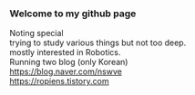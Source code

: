 ### Welcome to my github page
Noting special  
trying to study various things but not too deep.  
mostly interested in Robotics.  
Running two blog (only Korean)  
https://blog.naver.com/nswve  
https://ropiens.tistory.com  
<!--
**benthebear93/benthebear93** is a ✨ _special_ ✨ repository because its `README.md` (this file) appears on your GitHub profile.

Here are some ideas to get you started:

- 🔭 I’m currently working on ...
- 🌱 I’m currently learning ...
- 👯 I’m looking to collaborate on ...
- 🤔 I’m looking for help with ...
- 💬 Ask me about ...
- 📫 How to reach me: ...
- 😄 Pronouns: ...
- ⚡ Fun fact: ...
-->
